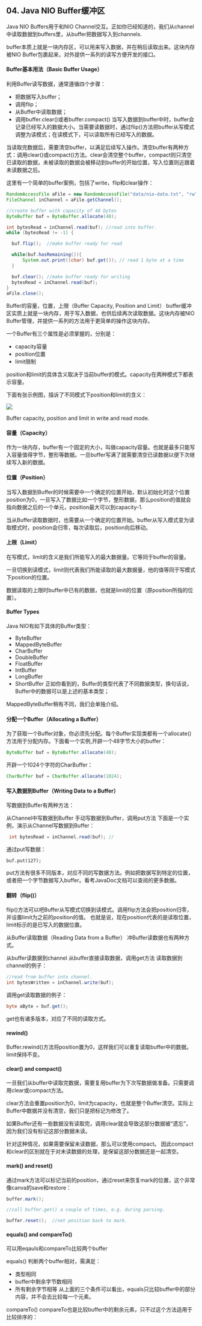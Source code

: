 ## 04. Java NIO Buffer缓冲区
Java NIO Buffers用于和NIO Channel交互。正如你已经知道的，我们从channel中读取数据到buffers里，从buffer把数据写入到channels.

buffer本质上就是一块内存区，可以用来写入数据，并在稍后读取出来。这块内存被NIO Buffer包裹起来，对外提供一系列的读写方便开发的接口。

#### Buffer基本用法（Basic Buffer Usage）
利用Buffer读写数据，通常遵循四个步骤：

- 把数据写入buffer；
- 调用flip；
- 从Buffer中读取数据；
- 调用buffer.clear()或者buffer.compact()
当写入数据到buffer中时，buffer会记录已经写入的数据大小。当需要读数据时，通过flip()方法把buffer从写模式调整为读模式；在读模式下，可以读取所有已经写入的数据。

当读取完数据后，需要清空buffer，以满足后续写入操作。清空buffer有两种方式：调用clear()或compact()方法。clear会清空整个buffer，compact则只清空已读取的数据，未被读取的数据会被移动到buffer的开始位置，写入位置则近跟着未读数据之后。

这里有一个简单的buffer案例，包括了write，flip和clear操作：
```java
RandomAccessFile aFile = new RandomAccessFile("data/nio-data.txt", "rw");
FileChannel inChannel = aFile.getChannel();

//create buffer with capacity of 48 bytes
ByteBuffer buf = ByteBuffer.allocate(48);

int bytesRead = inChannel.read(buf); //read into buffer.
while (bytesRead != -1) {

  buf.flip();  //make buffer ready for read

  while(buf.hasRemaining()){
      System.out.print((char) buf.get()); // read 1 byte at a time
  }

  buf.clear(); //make buffer ready for writing
  bytesRead = inChannel.read(buf);
}
aFile.close();
```
Buffer的容量，位置，上限（Buffer Capacity, Position and Limit）
buffer缓冲区实质上就是一块内存，用于写入数据，也供后续再次读取数据。这块内存被NIO Buffer管理，并提供一系列的方法用于更简单的操作这块内存。

一个Buffer有三个属性是必须掌握的，分别是：
- capacity容量
- position位置
- limit限制

position和limit的具体含义取决于当前buffer的模式。capacity在两种模式下都表示容量。

下面有张示例图，描诉了不同模式下position和limit的含义：

![](http://tutorials.jenkov.com/images/java-nio/buffers-modes.png)


Buffer capacity, position and limit in write and read mode.

#### 容量（Capacity）
作为一块内存，buffer有一个固定的大小，叫做capacity容量。也就是最多只能写入容量值得字节，整形等数据。一旦buffer写满了就需要清空已读数据以便下次继续写入新的数据。

#### 位置（Position）
当写入数据到Buffer的时候需要中一个确定的位置开始，默认初始化时这个位置position为0，一旦写入了数据比如一个字节，整形数据，那么position的值就会指向数据之后的一个单元，position最大可以到capacity-1.

当从Buffer读取数据时，也需要从一个确定的位置开始。buffer从写入模式变为读取模式时，position会归零，每次读取后，position向后移动。

#### 上限（Limit）
在写模式，limit的含义是我们所能写入的最大数据量。它等同于buffer的容量。

一旦切换到读模式，limit则代表我们所能读取的最大数据量，他的值等同于写模式下position的位置。

数据读取的上限时buffer中已有的数据，也就是limit的位置（原position所指的位置）。

#### Buffer Types
Java NIO有如下具体的Buffer类型：

- ByteBuffer
- MappedByteBuffer
- CharBuffer
- DoubleBuffer
- FloatBuffer
- IntBuffer
- LongBuffer
- ShortBuffer
正如你看到的，Buffer的类型代表了不同数据类型，换句话说，Buffer中的数据可以是上述的基本类型；

MappedByteBuffer稍有不同，我们会单独介绍。

#### 分配一个Buffer（Allocating a Buffer）
为了获取一个Buffer对象，你必须先分配。每个Buffer实现类都有一个allocate()方法用于分配内存。下面看一个实例,开辟一个48字节大小的buffer：
```java
ByteBuffer buf = ByteBuffer.allocate(48);
```
开辟一个1024个字符的CharBuffer：
```java
CharBuffer buf = CharBuffer.allocate(1024);
```

#### 写入数据到Buffer（Writing Data to a Buffer）
写数据到Buffer有两种方法：

从Channel中写数据到Buffer
手动写数据到Buffer，调用put方法
下面是一个实例，演示从Channel写数据到Buffer：
```java
 int bytesRead = inChannel.read(buf); //
 ```
通过put写数据：
```
buf.put(127);
```
put方法有很多不同版本，对应不同的写数据方法。例如把数据写到特定的位置，或者把一个字节数据写入buffer。看考JavaDoc文档可以查阅的更多数据。

#### 翻转（flip()）
flip()方法可以吧Buffer从写模式切换到读模式。调用flip方法会把position归零，并设置limit为之前的position的值。 也就是说，现在position代表的是读取位置，limit标示的是已写入的数据位置。

从Buffer读取数据（Reading Data from a Buffer）
冲Buffer读数据也有两种方式。

从buffer读数据到channel
从buffer直接读取数据，调用get方法
读取数据到channel的例子：
```java
//read from buffer into channel.
int bytesWritten = inChannel.write(buf);
```
调用get读取数据的例子：
```java
byte aByte = buf.get();
```
get也有诸多版本，对应了不同的读取方式。

#### rewind()
Buffer.rewind()方法将position置为0，这样我们可以重复读取buffer中的数据。limit保持不变。

#### clear() and compact()
一旦我们从buffer中读取完数据，需要复用buffer为下次写数据做准备。只需要调用clear或compact方法。

clear方法会重置position为0，limit为capacity，也就是整个Buffer清空。实际上Buffer中数据并没有清空，我们只是把标记为修改了。

如果Buffer还有一些数据没有读取完，调用clear就会导致这部分数据被“遗忘”，因为我们没有标记这部分数据未读。

针对这种情况，如果需要保留未读数据，那么可以使用compact。 因此compact和clear的区别就在于对未读数据的处理，是保留这部分数据还是一起清空。

#### mark() and reset()
通过mark方法可以标记当前的position，通过reset来恢复mark的位置，这个非常像canva的save和restore：
```java
buffer.mark();

//call buffer.get() a couple of times, e.g. during parsing.

buffer.reset();  //set position back to mark.
```

#### equals() and compareTo()
可以用eqauls和compareTo比较两个buffer

equals()
判断两个buffer相对，需满足：

- 类型相同
- buffer中剩余字节数相同
- 所有剩余字节相等
从上面的三个条件可以看出，equals只比较buffer中的部分内容，并不会去比较每一个元素。

compareTo()
compareTo也是比较buffer中的剩余元素，只不过这个方法适用于比较排序的：

